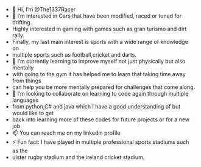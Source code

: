 - 👋 Hi, I’m @The1337Racer
- 👀 I’m interested in Cars that have been modified, raced or tuned for drifting.
- Highly interested in gaming with games such as gran turismo and dirt rally.
- Finally, my last main interest is sports with a wide range of knowledge on
- multiple sports such as football,cricket and darts.
- 🌱 I’m currently learning to improve myself not just physically but also mentally
- with going to the gym it has helped me to learn that taking time away from things
- can help you be more mentally prepared for challenges that come along.
- 💞️ I’m looking to collaborate on learning to code again through multiple languages
- from python,C# and java which I have a good understanding of but would like to get
- back into learning more of these codes for future projects or for a new job
- 📫 You can reach me on my linkedin profile
- ⚡ Fun fact: I have played in multiple professional sports stadiums such as the
- ulster rugby stadium and the ireland cricket stadium.

<!---
The1337Racer/The1337Racer is a ✨ special ✨ repository because its `README.md` (this file) appears on your GitHub profile.
You can click the Preview link to take a look at your changes.
--->
